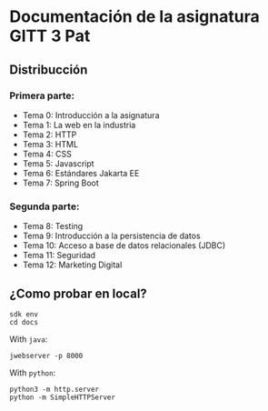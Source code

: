 # Documentación de la asignatura GITT 3 Pat

## Distribucción

### Primera parte:

- Tema 0: Introducción a la asignatura
- Tema 1: La web en la industria
- Tema 2: HTTP
- Tema 3: HTML
- Tema 4: CSS
- Tema 5: Javascript
- Tema 6: Estándares Jakarta EE
- Tema 7: Spring Boot

### Segunda parte:

- Tema 8: Testing
- Tema 9: Introducción a la persistencia de datos
- Tema 10: Acceso a base de datos relacionales (JDBC)
- Tema 11: Seguridad
- Tema 12: Marketing Digital

## ¿Como probar en local?

````
sdk env
cd docs
````

With `java`:

```
jwebserver -p 8000
```

With `python`:

```
python3 -m http.server
python -m SimpleHTTPServer
```